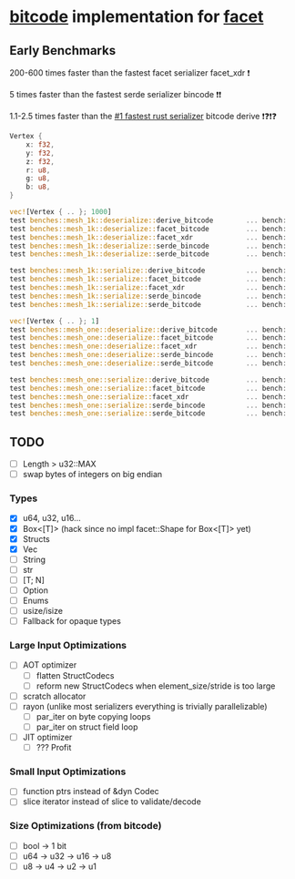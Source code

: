 
# [bitcode](https://crates.io/crates/bitcode) implementation for [facet](https://github.com/facet-rs/facet)

## Early Benchmarks

200-600 times faster than the fastest facet serializer facet_xdr ❗

5 times faster than the fastest serde serializer bincode ❗❗

1.1-2.5 times faster than the [#1 fastest rust serializer](https://github.com/djkoloski/rust_serialization_benchmark) bitcode derive ❗❓❗❓

```rust
Vertex {
    x: f32,
    y: f32,
    z: f32,
    r: u8,
    g: u8,
    b: u8,
}

vec![Vertex { .. }; 1000]
test benches::mesh_1k::deserialize::derive_bitcode        ... bench:       1,364.36 ns/iter (+/- 8.13)
test benches::mesh_1k::deserialize::facet_bitcode         ... bench:       1,246.39 ns/iter (+/- 9.39)
test benches::mesh_1k::deserialize::facet_xdr             ... bench:     239,599.73 ns/iter (+/- 2,684.90)
test benches::mesh_1k::deserialize::serde_bincode         ... bench:       6,389.17 ns/iter (+/- 29.99)
test benches::mesh_1k::deserialize::serde_bitcode         ... bench:      10,880.72 ns/iter (+/- 134.96)

test benches::mesh_1k::serialize::derive_bitcode          ... bench:       2,882.00 ns/iter (+/- 11.64)
test benches::mesh_1k::serialize::facet_bitcode           ... bench:       1,191.61 ns/iter (+/- 4.20)
test benches::mesh_1k::serialize::facet_xdr               ... bench:     665,900.70 ns/iter (+/- 8,286.51)
test benches::mesh_1k::serialize::serde_bincode           ... bench:       5,995.02 ns/iter (+/- 17.22)
test benches::mesh_1k::serialize::serde_bitcode           ... bench:       6,110.18 ns/iter (+/- 47.56)

vec![Vertex { .. }; 1]
test benches::mesh_one::deserialize::derive_bitcode       ... bench:          25.94 ns/iter (+/- 0.19)
test benches::mesh_one::deserialize::facet_bitcode        ... bench:          32.47 ns/iter (+/- 0.70)
test benches::mesh_one::deserialize::facet_xdr            ... bench:         414.10 ns/iter (+/- 13.07)
test benches::mesh_one::deserialize::serde_bincode        ... bench:          16.67 ns/iter (+/- 0.18)
test benches::mesh_one::deserialize::serde_bitcode        ... bench:         133.14 ns/iter (+/- 3.89)

test benches::mesh_one::serialize::derive_bitcode         ... bench:          37.81 ns/iter (+/- 1.54)
test benches::mesh_one::serialize::facet_bitcode          ... bench:          13.75 ns/iter (+/- 0.08)
test benches::mesh_one::serialize::facet_xdr              ... bench:         813.32 ns/iter (+/- 11.59)
test benches::mesh_one::serialize::serde_bincode          ... bench:           5.88 ns/iter (+/- 0.15)
test benches::mesh_one::serialize::serde_bitcode          ... bench:         268.27 ns/iter (+/- 4.08)
```

## TODO
- [ ] Length > u32::MAX
- [ ] swap bytes of integers on big endian

### Types
- [x] u64, u32, u16...
- [x] Box<[T]> (hack since no impl facet::Shape for Box<[T]> yet)
- [x] Structs
- [x] Vec<T>
- [ ] String
- [ ] str
- [ ] [T; N]
- [ ] Option
- [ ] Enums
- [ ] usize/isize
- [ ] Fallback for opaque types

### Large Input Optimizations
- [ ] AOT optimizer
    - [ ] flatten StructCodecs
    - [ ] reform new StructCodecs when element_size/stride is too large
- [ ] scratch allocator
- [ ] rayon (unlike most serializers everything is trivially parallelizable)
    - [ ] par_iter on byte copying loops
    - [ ] par_iter on struct field loop
- [ ] JIT optimizer
    - [ ] ??? Profit

### Small Input Optimizations
- [ ] function ptrs instead of &dyn Codec
- [ ] slice iterator instead of slice to validate/decode

### Size Optimizations (from bitcode)
- [ ] bool -> 1 bit
- [ ] u64 -> u32 -> u16 -> u8
- [ ] u8 -> u4 -> u2 -> u1
